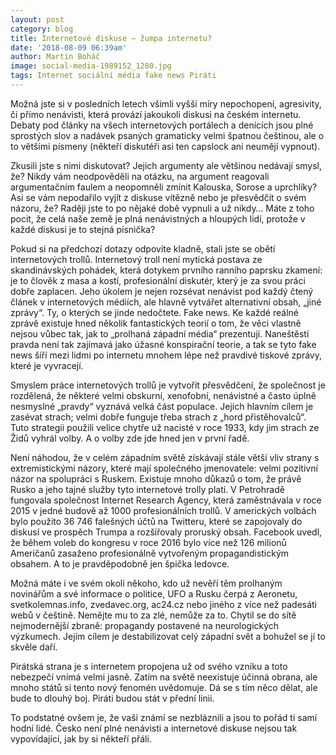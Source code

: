 ```yaml
---
layout: post
category: blog
title: Internetové diskuse – žumpa internetu?
date: '2018-08-09 06:39am'
author: Martin Boháč
image: social-media-1989152_1280.jpg
tags: Internet sociální média fake news Piráti
---
```

Možná jste si v posledních letech všimli vyšší míry nepochopení, agresivity, či přímo nenávisti, která provází jakoukoli diskusi na českém internetu. Debaty pod články na všech internetových portálech a denících jsou plné sprostých slov a nadávek psaných gramaticky velmi špatnou češtinou, ale o to většími písmeny (někteří diskutéři asi ten capslock ani neumějí vypnout).

Zkusili jste s nimi diskutovat? Jejich argumenty ale většinou nedávají smysl, že? Nikdy vám neodpověděli na otázku, na argument reagovali argumentačním faulem a neopomněli zmínit Kalouska, Sorose a uprchlíky? Asi se vám nepodařilo vyjít z diskuse vítězně nebo je přesvědčit o svém názoru, že? Raději jste to po nějaké době vypnuli a už nikdy… Máte z toho pocit, že celá naše země je plná nenávistných a hloupých lidí, protože v každé diskusi je to stejná písnička?

Pokud si na předchozí dotazy odpovíte kladně, stali jste se obětí internetových trollů. Internetový troll není mytická postava ze skandinávských pohádek, která dotykem prvního ranního paprsku zkamení: je to člověk z masa a kostí, profesionální diskutér, který je za svou práci dobře zaplacen. Jeho úkolem je nejen rozsévat nenávist pod každý čtený článek v internetových médiích, ale hlavně vytvářet alternativní obsah, „jiné zprávy“. Ty, o kterých se jinde nedočtete. Fake news. Ke každé reálné zprávě existuje hned několik fantastických teorií o tom, že věci vlastně nejsou vůbec tak, jak to „prolhaná západní média“ prezentují. Naneštěstí pravda není tak zajímavá jako úžasné konspirační teorie, a tak se tyto fake news šíří mezi lidmi po internetu mnohem lépe než pravdivé tiskové zprávy, které je vyvracejí.

Smyslem práce internetových trollů je vytvořit přesvědčení, že společnost je rozdělená, že některé velmi obskurní, xenofobní, nenávistné a často úplně nesmyslné „pravdy“ vyznává velká část populace. Jejich hlavním cílem je zasévat strach; velmi dobře funguje třeba strach z „hord přistěhovalců“. Tuto strategii použili velice chytře už nacisté v roce 1933, kdy jim strach ze Židů vyhrál volby. A o volby zde jde hned jen v první řadě.

Není náhodou, že v celém západním světě získávají stále větší vliv strany s extremistickými názory, které mají společného jmenovatele: velmi pozitivní názor na spolupráci s Ruskem. Existuje mnoho důkazů o tom, že právě Rusko a jeho tajné služby tyto internetové trolly platí. V Petrohradě fungovala společnost Internet Research Agency, která zaměstnávala v roce 2015 v jedné budově až 1000 profesionálních trollů. V amerických volbách bylo použito 36 746 falešných účtů na Twitteru, které se zapojovaly do diskusí ve prospěch Trumpa a rozšiřovaly proruský obsah. Facebook uvedl, že během voleb do kongresu v roce 2016 bylo více než 126 milionů Američanů zasaženo profesionálně vytvořeným propagandistickým obsahem. A to je pravděpodobně jen špička ledovce. 

Možná máte i ve svém okolí někoho, kdo už nevěří těm prolhaným novinářům a své informace o politice, UFO a Rusku čerpá z Aeronetu, svetkolemnas.info, zvedavec.org, ac24.cz nebo jiného z více než padesáti webů v češtině. Nemějte mu to za zlé, nemůže za to. Chytil se do sítě nejmodernější zbraně: propagandy postavené na neurologických výzkumech. Jejím cílem je destabilizovat celý západní svět a bohužel se jí to skvěle daří.

Pirátská strana je s internetem propojena už od svého vzniku a toto nebezpečí vnímá velmi jasně. Zatím na světě neexistuje účinná obrana, ale mnoho států si tento nový fenomén uvědomuje. Dá se s tím něco dělat, ale bude to dlouhý boj. Piráti budou stát v přední linii.

To podstatné ovšem je, že vaši známí se nezbláznili a jsou to pořád ti samí hodní lidé. Česko není plné nenávisti a internetové diskuse nejsou tak vypovídající, jak by si někteří přáli.
